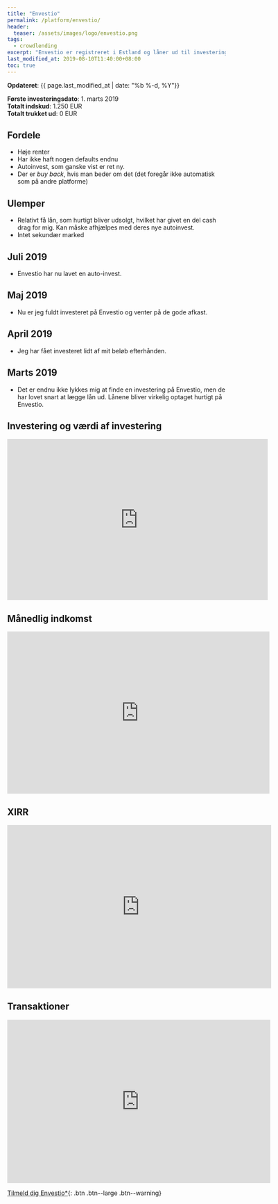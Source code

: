 ```yaml
---
title: "Envestio"
permalink: /platform/envestio/
header:
  teaser: /assets/images/logo/envestio.png
tags:
  - crowdlending
excerpt: "Envestio er registreret i Estland og låner ud til investeringsprojekter for virksomheder, og er startet med nogle ret gode procenter på deres investeringer."
last_modified_at: 2019-08-10T11:40:00+08:00
toc: true
---
```


**Opdateret**: {{ page.last_modified_at | date: "%b %-d, %Y"}}

**Første investeringsdato**: 1. marts 2019  
**Totalt indskud**: 1.250 EUR  
**Totalt trukket ud**: 0 EUR

## Fordele

- Høje renter
- Har ikke haft nogen defaults endnu
- Autoinvest, som ganske vist er ret ny.
- Der er _buy back_, hvis man beder om det (det foregår ikke automatisk som på andre platforme)

## Ulemper

- Relativt få lån, som hurtigt bliver udsolgt, hvilket har givet en del cash drag for mig. Kan måske afhjælpes med deres nye autoinvest.
- Intet sekundær marked

## Juli 2019

- Envestio har nu lavet en auto-invest. 

## Maj 2019

- Nu er jeg fuldt investeret på Envestio og venter på de gode afkast.

## April 2019

- Jeg har fået investeret lidt af mit beløb efterhånden.

## Marts 2019

- Det er endnu ikke lykkes mig at finde en investering på Envestio, men de har lovet snart at lægge lån ud. Lånene bliver virkelig optaget hurtigt på Envestio.

## Investering og værdi af investering

<iframe width="601" height="371" seamless frameborder="0" scrolling="no" src="https://docs.google.com/spreadsheets/d/e/2PACX-1vQKZZbdj1cM5A4yCXjtjhxowXHoMhioXI-OR-mEPmmGgqQhcSr250VUM8SGVvRkWZziWUYleizmqAC2/pubchart?oid=1155691955&amp;format=image"></iframe>

## Månedlig indkomst

<iframe width="605" height="373" seamless frameborder="0" scrolling="no" src="https://docs.google.com/spreadsheets/d/e/2PACX-1vQKZZbdj1cM5A4yCXjtjhxowXHoMhioXI-OR-mEPmmGgqQhcSr250VUM8SGVvRkWZziWUYleizmqAC2/pubchart?oid=1293854206&amp;format=image"></iframe>

## XIRR

<iframe width="609" height="376" seamless frameborder="0" scrolling="no" src="https://docs.google.com/spreadsheets/d/e/2PACX-1vQKZZbdj1cM5A4yCXjtjhxowXHoMhioXI-OR-mEPmmGgqQhcSr250VUM8SGVvRkWZziWUYleizmqAC2/pubchart?oid=1516999013&amp;format=image"></iframe>

## Transaktioner

<iframe width="607" height="376" seamless frameborder="0" scrolling="no" src="https://docs.google.com/spreadsheets/d/e/2PACX-1vQKZZbdj1cM5A4yCXjtjhxowXHoMhioXI-OR-mEPmmGgqQhcSr250VUM8SGVvRkWZziWUYleizmqAC2/pubchart?oid=677233925&amp;format=image"></iframe>

[Tilmeld dig Envestio\*](/go/envestio/){: .btn .btn--large .btn--warning}
